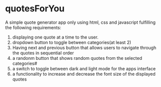 # quotesForYou
A simple quote generator app only using html, css and javascript fulfilling the following requirements:
1. displaying one quote at a time to the user.
2. dropdown button to toggle between categories(at least 2)
3. Having next and previous button that allows users to navigate through the quotes in sequential order
4. a randonm button that shows random quotes from the selected categories#
5. a switch to toggle between dark and light mode for the apps interface
6. a functionality to increase and decrease the font size of the displayed quotes
